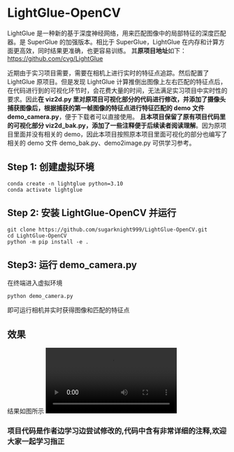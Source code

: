 # LightGlue-OpenCV 
LightGlue 是一种新的基于深度神经网络，用来匹配图像中的局部特征的深度匹配器。是 SuperGlue 的加强版本。相比于 SuperGlue，LightGlue 在内存和计算方面更高效，同时结果更准确，也更容易训练。
其**原项目地址**如下：
https://github.com/cvg/LightGlue

近期由于实习项目需要，需要在相机上进行实时的特征点追踪。然后配置了LightGlue 原项目。但是发现 LightGlue 计算推倒出图像上左右匹配的特征点后，在代码进行到的可视化环节时，会花费大量的时间，无法满足实习项目中实时性的要求。因此**在 viz2d.py 里对原项目可视化部分的代码进行修改，并添加了摄像头捕获图像后，根据捕获的第一帧图像的特征点进行特征匹配的 demo 文件 demo_camera.py**，便于下载者可以直接使用。
**且本项目保留了原有项目代码里的可视化部分 viz2d_bak.py，添加了一些注释便于后续读者阅读理解**。因为原项目里面并没有相关的 demo，因此本项目按照原本项目里面可视化的部分也编写了相关的 demo 文件 demo_bak.py、demo2image.py 可供学习参考。

## Step 1: 创建虚拟环境
```
conda create -n lightglue python=3.10
conda activate lightglue
```

## Step 2: 安装 LightGlue-OpenCV  并运行
```
git clone https://github.com/sugarknight999/LightGlue-OpenCV.git
cd LightGlue-OpenCV
python -m pip install -e .
```
## Step3: 运行 demo_camera.py
在终端进入虚拟环境
```
python demo_camera.py
```
即可运行相机并实时获得图像和匹配的特征点

## 效果
结果如图所示
<video src="https://live.csdn.net/v/356455"></video>

### 项目代码是作者边学习边尝试修改的,代码中含有非常详细的注释,欢迎大家一起学习指正



